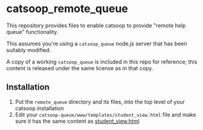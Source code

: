 # catsoop_remote_queue

This repository provides files to enable catsoop to provide "remote help queue" functionality.

This assumes you're using a `catsoop_queue` node.js server that has been suitably modified.

A copy of a working `catsoop_queue` is included in this repo for reference; this content is released under the same license as in that copy.

## Installation

1. Put the `remote_queue` directory and its files, into the top level of your catsoop installation
2. Edit your `catsoop-queue/www/templates/student_view.html` file and make sure it has the same content as [student_view.html](catsoop-queue/www/templates/student_view.html)

